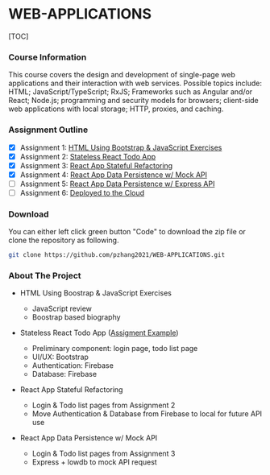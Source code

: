 # WEB-APPLICATIONS

[TOC]

### Course Information

This course covers the design and development of single-page web applications and their interaction with web services. Possible topics include: HTML; JavaScript/TypeScript; RxJS; Frameworks such as Angular and/or React; Node.js; programming and security models for browsers; client-side web applications with local storage; HTTP, proxies, and caching.

### Assignment Outline

- [x] Assignment 1: [HTML Using Bootstrap & JavaScript Exercises](https://github.com/pzhang2021/WEB-APPLICATIONS/tree/main/Assignment%201)
- [x] Assignment 2: [Stateless React Todo App](https://github.com/pzhang2021/WEB-APPLICATIONS/tree/main/Assignment%202)
- [x] Assignment 3: [React App Stateful Refactoring](https://github.com/pzhang2021/WEB-APPLICATIONS/tree/main/Assignment%203)
- [x] Assignment 4: [React App Data Persistence w/ Mock API](https://github.com/pzhang2021/WEB-APPLICATIONS/tree/main/Assignment%204)
- [ ] Assignment 5: [React App Data Persistence w/ Express API](https://github.com/pzhang2021/WEB-APPLICATIONS/tree/main/Assignment%205)
- [ ] Assignment 6: [Deployed to the Cloud](https://github.com/pzhang2021/WEB-APPLICATIONS/tree/main/Assignment%206)

### Download

You can either left click green button "Code" to download the zip file or clone the repository as following.

```sh
git clone https://github.com/pzhang2021/WEB-APPLICATIONS.git
```

### About The Project

- HTML Using Boostrap & JavaScript Exercises
  - JavaScript review
  - Boostrap based biography
- Stateless React Todo App (<a href="https://peaceful-jang-3c7065.netlify.app/">Assigment Example</a>)
  - Preliminary component: login page, todo list page
  - UI/UX: Bootstrap
  - Authentication: Firebase
  - Database: Firebase
  
- React App Stateful Refactoring
  - Login & Todo list pages from Assignment 2
  - Move Authentication & Database from Firebase to local for future API use

- React App Data Persistence w/ Mock API
  - Login & Todo list pages from Assignment 3
  - Express + lowdb to mock API request
